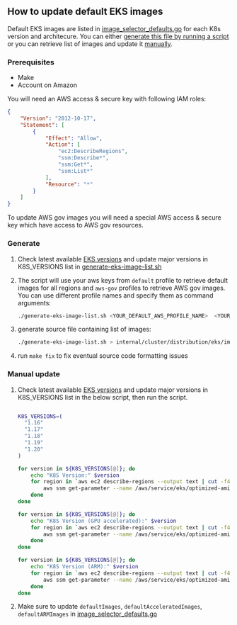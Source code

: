 ## How to update default EKS images

Default EKS images are listed in [image_selector_defaults.go](https://github.com/banzaicloud/pipeline/blob/master/internal/cluster/distribution/eks/image_selector_defaults.go) for each K8s version and architecure.
You can either [generate this file by running a script](#markdown-header-generate) or you can retrieve list of images and update it [manually](#markdown-header-manual-update).

### Prerequisites

- Make
- Account on Amazon

You will need an AWS access & secure key with following IAM roles:

```json
{
    "Version": "2012-10-17",
    "Statement": [
        {
            "Effect": "Allow",
            "Action": [
                "ec2:DescribeRegions",
                "ssm:Describe*",
                "ssm:Get*",
                "ssm:List*"
            ],
            "Resource": "*"
        }
    ]
}
```

To update AWS gov images you will need a special AWS access & secure key which have access to AWS gov resources.

### Generate

1. Check latest available [EKS versions](https://docs.aws.amazon.com/eks/latest/userguide/kubernetes-versions.html)
   and update major versions in K8S_VERSIONS list in [generate-eks-image-list.sh](generate-eks-image-list.sh)

1. The script will use your aws keys from `default` profile to retrieve default images for all regions and `aws-gov` profiles to retrieve AWS gov images.
   You can use different profile names and specify them as command arguments:

    ```bash
    ./generate-eks-image-list.sh <YOUR_DEFAULT_AWS_PROFILE_NAME>  <YOUR_AWS_GOV_PROFILE_NAME>
    ```

1. generate source file containing list of images:

    ```bash
    ./generate-eks-image-list.sh > internal/cluster/distribution/eks/image_selector_defaults.go
    ```

1. run `make fix` to fix eventual source code formatting issues

### Manual update

1. Check latest available [EKS versions](https://docs.aws.amazon.com/eks/latest/userguide/kubernetes-versions.html)
   and update major versions in K8S_VERSIONS list in the below script, then run the script.

    ```bash

    K8S_VERSIONS=(
      "1.16"
      "1.17"
      "1.18"
      "1.19"
      "1.20"
    )

    for version in ${K8S_VERSIONS[@]}; do
        echo "K8S Version:" $version
        for region in `aws ec2 describe-regions --output text | cut -f4 | sort -V`; do
            aws ssm get-parameter --name /aws/service/eks/optimized-ami/${version}/amazon-linux-2/recommended/image_id --region ${region} --query Parameter.Value --output text | xargs -I "{}" echo \"$region\": \"{}\",
        done
    done

    for version in ${K8S_VERSIONS[@]}; do
        echo "K8S Version (GPU accelerated):" $version
        for region in `aws ec2 describe-regions --output text | cut -f4 | sort -V`; do
            aws ssm get-parameter --name /aws/service/eks/optimized-ami/${version}/amazon-linux-2-gpu/recommended/image_id --region ${region} --query Parameter.Value --output text | xargs -I "{}" echo \"$region\": \"{}\",
        done
    done

    for version in ${K8S_VERSIONS[@]}; do
        echo "K8S Version (ARM):" $version
        for region in `aws ec2 describe-regions --output text | cut -f4 | sort -V`; do
            aws ssm get-parameter --name /aws/service/eks/optimized-ami/${version}/amazon-linux-2-arm64/recommended/image_id --region ${region} --query Parameter.Value --output text | xargs -I "{}" echo \"$region\": \"{}\",
        done
    done
    ```

1. Make sure to update `defaultImages`, `defaultAcceleratedImages`, `defaultARMImages` in [image_selector_defaults.go](https://github.com/banzaicloud/pipeline/blob/master/internal/cluster/distribution/eks/image_selector_defaults.go)

